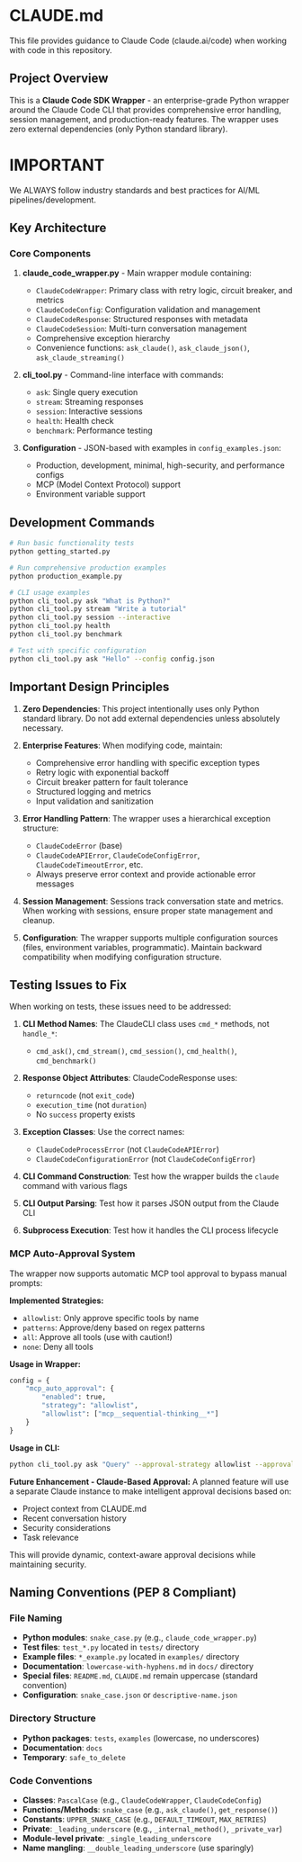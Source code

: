 # CLAUDE.md

This file provides guidance to Claude Code (claude.ai/code) when working with code in this repository.

## Project Overview

This is a **Claude Code SDK Wrapper** - an enterprise-grade Python wrapper around the Claude Code CLI that provides comprehensive error handling, session management, and production-ready features. The wrapper uses zero external dependencies (only Python standard library).

# IMPORTANT
We ALWAYS follow industry standards and best practices for AI/ML pipelines/development. 
## Key Architecture

### Core Components

1. **claude_code_wrapper.py** - Main wrapper module containing:
   - `ClaudeCodeWrapper`: Primary class with retry logic, circuit breaker, and metrics
   - `ClaudeCodeConfig`: Configuration validation and management
   - `ClaudeCodeResponse`: Structured responses with metadata
   - `ClaudeCodeSession`: Multi-turn conversation management
   - Comprehensive exception hierarchy
   - Convenience functions: `ask_claude()`, `ask_claude_json()`, `ask_claude_streaming()`

2. **cli_tool.py** - Command-line interface with commands:
   - `ask`: Single query execution
   - `stream`: Streaming responses
   - `session`: Interactive sessions
   - `health`: Health check
   - `benchmark`: Performance testing

3. **Configuration** - JSON-based with examples in `config_examples.json`:
   - Production, development, minimal, high-security, and performance configs
   - MCP (Model Context Protocol) support
   - Environment variable support

## Development Commands

```bash
# Run basic functionality tests
python getting_started.py

# Run comprehensive production examples
python production_example.py

# CLI usage examples
python cli_tool.py ask "What is Python?"
python cli_tool.py stream "Write a tutorial"
python cli_tool.py session --interactive
python cli_tool.py health
python cli_tool.py benchmark

# Test with specific configuration
python cli_tool.py ask "Hello" --config config.json
```

## Important Design Principles

1. **Zero Dependencies**: This project intentionally uses only Python standard library. Do not add external dependencies unless absolutely necessary.

2. **Enterprise Features**: When modifying code, maintain:
   - Comprehensive error handling with specific exception types
   - Retry logic with exponential backoff
   - Circuit breaker pattern for fault tolerance
   - Structured logging and metrics
   - Input validation and sanitization

3. **Error Handling Pattern**: The wrapper uses a hierarchical exception structure:
   - `ClaudeCodeError` (base)
   - `ClaudeCodeAPIError`, `ClaudeCodeConfigError`, `ClaudeCodeTimeoutError`, etc.
   - Always preserve error context and provide actionable error messages

4. **Session Management**: Sessions track conversation state and metrics. When working with sessions, ensure proper state management and cleanup.

5. **Configuration**: The wrapper supports multiple configuration sources (files, environment variables, programmatic). Maintain backward compatibility when modifying configuration structure.

## Testing Issues to Fix

When working on tests, these issues need to be addressed:

1. **CLI Method Names**: The ClaudeCLI class uses `cmd_*` methods, not `handle_*`:
   - `cmd_ask()`, `cmd_stream()`, `cmd_session()`, `cmd_health()`, `cmd_benchmark()`

2. **Response Object Attributes**: ClaudeCodeResponse uses:
   - `returncode` (not `exit_code`)
   - `execution_time` (not `duration`)
   - No `success` property exists

3. **Exception Classes**: Use the correct names:
   - `ClaudeCodeProcessError` (not `ClaudeCodeAPIError`)
   - `ClaudeCodeConfigurationError` (not `ClaudeCodeConfigError`)

4. **CLI Command Construction**: Test how the wrapper builds the `claude` command with various flags
5. **CLI Output Parsing**: Test how it parses JSON output from the Claude CLI
6. **Subprocess Execution**: Test how it handles the CLI process lifecycle


### MCP Auto-Approval System

The wrapper now supports automatic MCP tool approval to bypass manual prompts:

**Implemented Strategies:**
- `allowlist`: Only approve specific tools by name
- `patterns`: Approve/deny based on regex patterns
- `all`: Approve all tools (use with caution!)
- `none`: Deny all tools

**Usage in Wrapper:**
```python
config = {
    "mcp_auto_approval": {
        "enabled": true,
        "strategy": "allowlist",
        "allowlist": ["mcp__sequential-thinking__*"]
    }
}
```

**Usage in CLI:**
```bash
python cli_tool.py ask "Query" --approval-strategy allowlist --approval-allowlist "tool1" "tool2"
```

**Future Enhancement - Claude-Based Approval:**
A planned feature will use a separate Claude instance to make intelligent approval decisions based on:
- Project context from CLAUDE.md
- Recent conversation history
- Security considerations
- Task relevance

This will provide dynamic, context-aware approval decisions while maintaining security.

## Naming Conventions (PEP 8 Compliant)

### File Naming
- **Python modules**: `snake_case.py` (e.g., `claude_code_wrapper.py`)
- **Test files**: `test_*.py` located in `tests/` directory
- **Example files**: `*_example.py` located in `examples/` directory
- **Documentation**: `lowercase-with-hyphens.md` in `docs/` directory
- **Special files**: `README.md`, `CLAUDE.md` remain uppercase (standard convention)
- **Configuration**: `snake_case.json` or `descriptive-name.json`

### Directory Structure
- **Python packages**: `tests`, `examples` (lowercase, no underscores)
- **Documentation**: `docs`
- **Temporary**: `safe_to_delete`

### Code Conventions
- **Classes**: `PascalCase` (e.g., `ClaudeCodeWrapper`, `ClaudeCodeConfig`)
- **Functions/Methods**: `snake_case` (e.g., `ask_claude()`, `get_response()`)
- **Constants**: `UPPER_SNAKE_CASE` (e.g., `DEFAULT_TIMEOUT`, `MAX_RETRIES`)
- **Private**: `_leading_underscore` (e.g., `_internal_method()`, `_private_var`)
- **Module-level private**: `_single_leading_underscore`
- **Name mangling**: `__double_leading_underscore` (use sparingly)